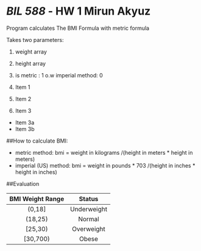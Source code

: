 # **_BIL 588_** - HW 1 Mirun Akyuz

Program calculates The BMI Formula with metric formula

Takes two parameters:
1. weight array 
2. height array
3. is metric : 1 o.w imperial method: 0

1. Item 1
2. Item 2
3. Item 3
* Item 3a
* Item 3b


##How to calculate BMI:
* metric method: bmi = weight in kilograms /(height in meters * height in meters) 
* imperial (US) method: bmi = weight in pounds * 703  /(height in inches * height in inches)

##Evaluation

| BMI	Weight Range  |  Status       |
| :---:               | :---:         |
| (0,18]              | Underweight   |
| (18,25)             | Normal        |
| [25,30)             | Overweight    |
| [30,700)            | Obese         |
